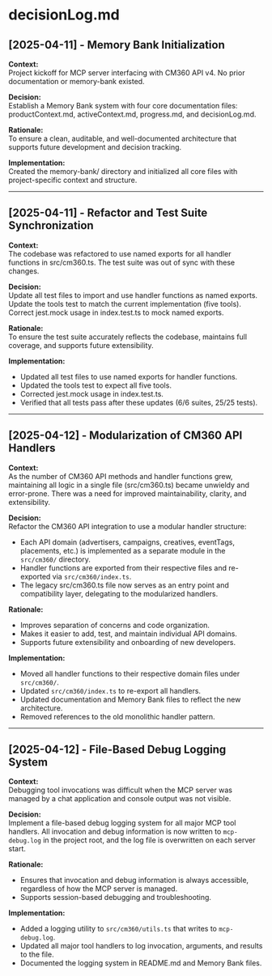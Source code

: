 # decisionLog.md

## [2025-04-11] - Memory Bank Initialization

**Context:**  
Project kickoff for MCP server interfacing with CM360 API v4. No prior documentation or memory-bank existed.

**Decision:**  
Establish a Memory Bank system with four core documentation files: productContext.md, activeContext.md, progress.md, and decisionLog.md.

**Rationale:**  
To ensure a clean, auditable, and well-documented architecture that supports future development and decision tracking.

**Implementation:**  
Created the memory-bank/ directory and initialized all core files with project-specific context and structure.

---

## [2025-04-11] - Refactor and Test Suite Synchronization

**Context:**  
The codebase was refactored to use named exports for all handler functions in src/cm360.ts. The test suite was out of sync with these changes.

**Decision:**  
Update all test files to import and use handler functions as named exports. Update the tools test to match the current implementation (five tools). Correct jest.mock usage in index.test.ts to mock named exports.

**Rationale:**  
To ensure the test suite accurately reflects the codebase, maintains full coverage, and supports future extensibility.

**Implementation:**  
- Updated all test files to use named exports for handler functions.
- Updated the tools test to expect all five tools.
- Corrected jest.mock usage in index.test.ts.
- Verified that all tests pass after these updates (6/6 suites, 25/25 tests).

---

## [2025-04-12] - Modularization of CM360 API Handlers

**Context:**  
As the number of CM360 API methods and handler functions grew, maintaining all logic in a single file (src/cm360.ts) became unwieldy and error-prone. There was a need for improved maintainability, clarity, and extensibility.

**Decision:**  
Refactor the CM360 API integration to use a modular handler structure:
- Each API domain (advertisers, campaigns, creatives, eventTags, placements, etc.) is implemented as a separate module in the `src/cm360/` directory.
- Handler functions are exported from their respective files and re-exported via `src/cm360/index.ts`.
- The legacy src/cm360.ts file now serves as an entry point and compatibility layer, delegating to the modularized handlers.

**Rationale:**  
- Improves separation of concerns and code organization.
- Makes it easier to add, test, and maintain individual API domains.
- Supports future extensibility and onboarding of new developers.

**Implementation:**  
- Moved all handler functions to their respective domain files under `src/cm360/`.
- Updated `src/cm360/index.ts` to re-export all handlers.
- Updated documentation and Memory Bank files to reflect the new architecture.
- Removed references to the old monolithic handler pattern.

---

## [2025-04-12] - File-Based Debug Logging System

**Context:**  
Debugging tool invocations was difficult when the MCP server was managed by a chat application and console output was not visible.

**Decision:**  
Implement a file-based debug logging system for all major MCP tool handlers. All invocation and debug information is now written to `mcp-debug.log` in the project root, and the log file is overwritten on each server start.

**Rationale:**  
- Ensures that invocation and debug information is always accessible, regardless of how the MCP server is managed.
- Supports session-based debugging and troubleshooting.

**Implementation:**  
- Added a logging utility to `src/cm360/utils.ts` that writes to `mcp-debug.log`.
- Updated all major tool handlers to log invocation, arguments, and results to the file.
- Documented the logging system in README.md and Memory Bank files.